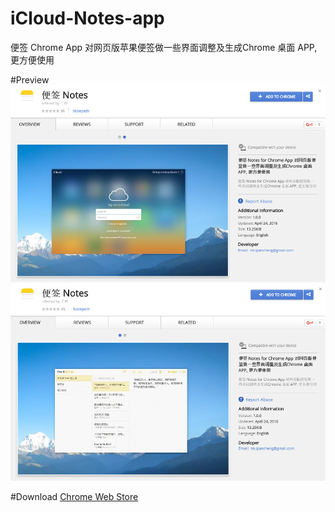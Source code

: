 # iCloud-Notes-app
便签 Chrome App 对网页版苹果便签做一些界面调整及生成Chrome 桌面 APP, 更方便使用

#Preview
![](publish/preview20160425080802.png)
![](publish/preview20160425080800.png)

#Download
[Chrome Web Store][store]


[store]: https://chrome.google.com/webstore/detail/%E4%BE%BF%E7%AD%BE-notes/lfaipgohagcbmfjhfokjdhcfcpfjonmg?utm_source=chrome-ntp-icon

